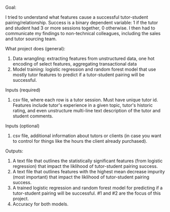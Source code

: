 Goal:

I tried to understand what features cause a successful tutor-student pairing/relationship. Success is a binary dependent variable: 1 if the tutor and student had 3 or more sessions together, 0 otherwise. I then had to communicate my findings to non-technical colleagues, including the sales and tutor sourcing team.

What project does (general): 
1. Data wrangling: extracting features from unstructured data, one hot encoding of select features, aggregating transactional data
2. Model training: logistic regression and random forest model that use mostly tutor features to predict if a tutor-student pairing will be successful.

Inputs (required)
1. csv file, where each row is a tutor session. Must have unique tutor id. Features include tutor's experience in a given topic, tutor's historic rating, and even unstructure multi-line text description of the tutor and student comments.

Inputs (optional)
1. csv file, additional information about tutors or clients (in case you want to control for things like the hours the client already purchased).

Outputs:
1. A text file that outlines the statistically significant features (from logistic regression) that impact the liklihood of tutor-student pairing success.
2. A text file that outlines features with the highest mean decrease impurity (most important) that impact the liklihood of tutor-student pairing success.
3. A trained logistic regression and random forest model for predicting if a tutor-student pairing will be successful. #1 and #2 are the focus of this project. 
4. Accuracy for both models.
